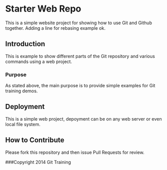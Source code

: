 # Starter Web Repo

This is a simple website project for showing how to use Git and Github together.
Adding a line for rebasing example ok.

## Introduction

This is example to show different parts of the Git repository and various commands using a web project.

### Purpose

As stated above, the main purpose is to provide simple examples for Git training demos.

## Deployment

This is a simple web project, depoyment can be on any web server or even local file system.

## How to Contribute

Please fork this repository and then issue Pull Requests for review.

###Copyright
2014 Git Training
